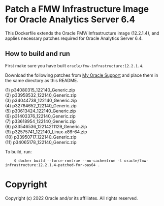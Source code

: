 Patch a FMW Infrastructure Image for Oracle Analytics Server 6.4
===============================================
This Dockerfile extends the Oracle FMW Infrastructure image (12.2.1.4), and applies necessary patches required for Oracle Analytics Server 6.4.

## How to build and run
First make sure you have built `oracle/fmw-infrastructure:12.2.1.4`.

Download the following patches from [My Oracle Support](http://support.oracle.com) and place them in the same directory as this README.

(1) p34080315_122140_Generic.zip  
(2) p33958532_122140_Generic.zip  
(3) p34044738_122140_Generic.zip  
(4) p32784652_122140_Generic.zip  
(5) p30613424_122140_Generic.zip  
(6) p31403376_122140_Generic.zip  
(7) p33618954_122140_Generic.zip  
(8) p33546536_12214211129_Generic.zip  
(9) p32575741_122140_Linux-x86-64.zip  
(10) p33950717_122140_Generic.zip  
(11) p34065178_122140_Generic.zip  

To build, run:

        $ docker build --force-rm=true --no-cache=true -t oracle/fmw-infrastructure:12.2.1.4-patched-for-oas64 .


# Copyright
Copyright (c) 2022 Oracle and/or its affiliates. All rights reserved.
